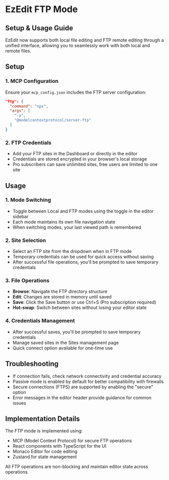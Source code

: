 # EzEdit FTP Mode

## Setup & Usage Guide

EzEdit now supports both local file editing and FTP remote editing through a unified interface, allowing you to seamlessly work with both local and remote files.

## Setup

### 1. MCP Configuration

Ensure your `mcp_config.json` includes the FTP server configuration:

```json
"ftp": {
  "command": "npx",
  "args": [
    "-y",
    "@modelcontextprotocol/server-ftp"
  ]
}
```

### 2. FTP Credentials

- Add your FTP sites in the Dashboard or directly in the editor
- Credentials are stored encrypted in your browser's local storage
- Pro subscribers can save unlimited sites, free users are limited to one site

## Usage

### 1. Mode Switching

- Toggle between Local and FTP modes using the toggle in the editor sidebar
- Each mode maintains its own file navigation state
- When switching modes, your last viewed path is remembered

### 2. Site Selection

- Select an FTP site from the dropdown when in FTP mode
- Temporary credentials can be used for quick access without saving
- After successful file operations, you'll be prompted to save temporary credentials

### 3. File Operations

- **Browse**: Navigate the FTP directory structure
- **Edit**: Changes are stored in memory until saved
- **Save**: Click the Save button or use Ctrl+S (Pro subscription required)
- **Hot-swap**: Switch between sites without losing your editor state

### 4. Credentials Management

- After successful saves, you'll be prompted to save temporary credentials
- Manage saved sites in the Sites management page
- Quick connect option available for one-time use

## Troubleshooting

- If connection fails, check network connectivity and credential accuracy
- Passive mode is enabled by default for better compatibility with firewalls
- Secure connections (FTPS) are supported by enabling the "secure" option
- Error messages in the editor header provide guidance for common issues

## Implementation Details

The FTP mode is implemented using:

- MCP (Model Context Protocol) for secure FTP operations
- React components with TypeScript for the UI
- Monaco Editor for code editing
- Zustand for state management

All FTP operations are non-blocking and maintain editor state across operations.
